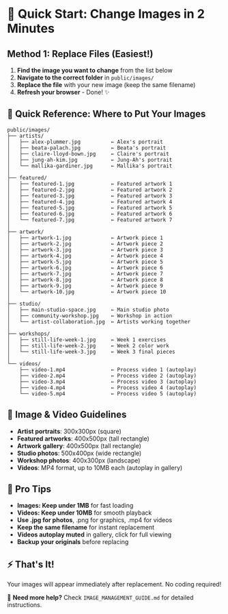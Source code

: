 # 🚀 Quick Start: Change Images in 2 Minutes

## Method 1: Replace Files (Easiest!)

1. **Find the image you want to change** from the list below
2. **Navigate to the correct folder** in `public/images/`
3. **Replace the file** with your new image (keep the same filename)
4. **Refresh your browser** - Done! ✨

## 📁 Quick Reference: Where to Put Your Images

```
public/images/
├── artists/
│   ├── alex-plummer.jpg          ← Alex's portrait
│   ├── beata-palach.jpg          ← Beata's portrait
│   ├── claire-lloyd-bown.jpg     ← Claire's portrait
│   ├── jung-ah-kim.jpg           ← Jung-Ah's portrait
│   └── mallika-gardiner.jpg      ← Mallika's portrait
│
├── featured/
│   ├── featured-1.jpg            ← Featured artwork 1
│   ├── featured-2.jpg            ← Featured artwork 2
│   ├── featured-3.jpg            ← Featured artwork 3
│   ├── featured-4.jpg            ← Featured artwork 4
│   ├── featured-5.jpg            ← Featured artwork 5
│   ├── featured-6.jpg            ← Featured artwork 6
│   └── featured-7.jpg            ← Featured artwork 7
│
├── artwork/
│   ├── artwork-1.jpg             ← Artwork piece 1
│   ├── artwork-2.jpg             ← Artwork piece 2
│   ├── artwork-3.jpg             ← Artwork piece 3
│   ├── artwork-4.jpg             ← Artwork piece 4
│   ├── artwork-5.jpg             ← Artwork piece 5
│   ├── artwork-6.jpg             ← Artwork piece 6
│   ├── artwork-7.jpg             ← Artwork piece 7
│   ├── artwork-8.jpg             ← Artwork piece 8
│   ├── artwork-9.jpg             ← Artwork piece 9
│   └── artwork-10.jpg            ← Artwork piece 10
│
├── studio/
│   ├── main-studio-space.jpg     ← Main studio photo
│   ├── community-workshop.jpg    ← Workshop in action
│   └── artist-collaboration.jpg  ← Artists working together
│
├── workshops/
│   ├── still-life-week-1.jpg     ← Week 1 exercises
│   ├── still-life-week-2.jpg     ← Week 2 color work
│   └── still-life-week-3.jpg     ← Week 3 final pieces
│
└── videos/
    ├── video-1.mp4               ← Process video 1 (autoplay)
    ├── video-2.mp4               ← Process video 2 (autoplay)
    ├── video-3.mp4               ← Process video 3 (autoplay)
    ├── video-4.mp4               ← Process video 4 (autoplay)
    └── video-5.mp4               ← Process video 5 (autoplay)
```

## 📐 Image & Video Guidelines

- **Artist portraits**: 300x300px (square)
- **Featured artworks**: 400x500px (tall rectangle)
- **Artwork gallery**: 400x500px (tall rectangle)
- **Studio photos**: 500x400px (wide rectangle)
- **Workshop photos**: 400x300px (landscape)
- **Videos**: MP4 format, up to 10MB each (autoplay in gallery)

## 🎯 Pro Tips

- **Images: Keep under 1MB** for fast loading
- **Videos: Keep under 10MB** for smooth playback
- **Use .jpg for photos**, .png for graphics, .mp4 for videos
- **Keep the same filename** for instant replacement
- **Videos autoplay muted** in gallery, click for full viewing
- **Backup your originals** before replacing

## ⚡ That's It!

Your images will appear immediately after replacement. No coding required!

📖 **Need more help?** Check `IMAGE_MANAGEMENT_GUIDE.md` for detailed instructions. 